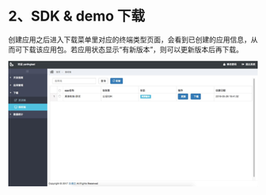 # 2、SDK & demo 下载

创建应用之后进入下载菜单里对应的终端类型页面，会看到已创建的应用信息，从而可下载该应用包。若应用状态显示“有新版本”，则可以更新版本后再下载。

![](/assets/download.jpg)